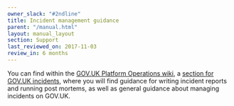 ```yaml
---
owner_slack: "#2ndline"
title: Incident management guidance
parent: "/manual.html"
layout: manual_layout
section: Support
last_reviewed_on: 2017-11-03
review_in: 6 months
---
```


You can find within the [GOV.UK Platform Operations wiki][1], a [section for GOV.UK incidents][2], where you will find guidance for writing incident reports and running post mortems, as well as general guidance about managing incidents on GOV.UK.

[1]: https://gov-uk.atlassian.net/wiki/spaces/PLOPS/overview
[2]: https://gov-uk.atlassian.net/wiki/spaces/PLOPS/pages/33620002/Incident+management+guidance
